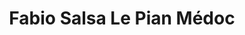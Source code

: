 ---
title: "Fabio Salsa Le Pian Médoc"
url: /le-pian-medoc/fabio-salsa-le-pian-medoc/
shop: coiffeur
---